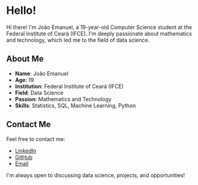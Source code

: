 # Hello!

Hi there! I'm João Emanuel, a 19-year-old Computer Science student at the Federal Institute of Ceará (IFCE). I'm deeply passionate about mathematics and technology, which led me to the field of data science. 

## About Me

- **Name**: João Emanuel
- **Age**: 19
- **Institution**: Federal Institute of Ceará (IFCE)
- **Field**: Data Science
- **Passion**: Mathematics and Technology
- **Skills**: Statistics, SQL, Machine Learning, Python

## Contact Me

Feel free to contact me:

- [LinkedIn](www.linkedin.com/in/joão-emanuel-7bb2981a4) 
- [GitHub](https://github.com/SevlaJao)
- [Email](mailto:joemanuelalves1@gmail.com)

I'm always open to discussing data science, projects, and opportunities!
